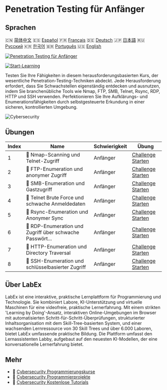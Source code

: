 # Penetration Testing für Anfänger

## Sprachen

🇨🇳 [简体中文](README_zh.md) 🇪🇸 [Español](README_es.md) 🇫🇷 [Français](README_fr.md) 🇩🇪 [Deutsch](README_de.md) 🇯🇵 [日本語](README_ja.md) 🇷🇺 [Русский](README_ru.md) 🇰🇷 [한국어](README_ko.md) 🇧🇷 [Português](README_pt.md) 🇺🇸 [English](README.md) 

[![Penetration Testing für Anfänger](https://cover-creator.labex.io/penetration-testing-for-beginners.png?lang=de)](https://labex.io/de/courses/penetration-testing-for-beginners)

[![Start-Learning](https://img.shields.io/badge/Start-Learning-whitesmoke?style=for-the-badge)](https://labex.io/de/courses/penetration-testing-for-beginners)

Testen Sie Ihre Fähigkeiten in diesem herausforderungsbasierten Kurs, der wesentliche Penetration-Testing-Techniken abdeckt. Jede Herausforderung erfordert, dass Sie Schwachstellen eigenständig entdecken und ausnutzen, indem Sie branchenübliche Tools wie Nmap, FTP, SMB, Telnet, Rsync, RDP, HTTP und SSH verwenden. Perfektionieren Sie Ihre Aufklärungs- und Enumerationsfähigkeiten durch selbstgesteuerte Erkundung in einer sicheren, kontrollierten Umgebung.

![Cybersecurity](https://img.shields.io/badge/Cybersecurity-whitesmoke?style=for-the-badge&logo=cybersecurity)


## Übungen

|   Index | Name                                                      | Schwierigkeit   | Übung                                                                                                                          |
|---------|-----------------------------------------------------------|-----------------|--------------------------------------------------------------------------------------------------------------------------------|
|       1 | 🎯  Nmap-Scanning und Telnet-Zugriff                      | Anfänger        | <a target='_blank' href='https://labex.io/de/labs/nmap-nmap-scanning-and-telnet-access-596683'>Challenge Starten</a>           |
|       2 | 🎯  FTP-Enumeration und anonymer Zugriff                  | Anfänger        | <a target='_blank' href='https://labex.io/de/labs/linux-ftp-enumeration-and-anonymous-access-596695'>Challenge Starten</a>     |
|       3 | 🎯  SMB-Enumeration und Gastzugriff                       | Anfänger        | <a target='_blank' href='https://labex.io/de/labs/linux-smb-enumeration-and-guest-access-596724'>Challenge Starten</a>         |
|       4 | 🎯  Telnet Brute Force und schwache Anmeldedaten          | Anfänger        | <a target='_blank' href='https://labex.io/de/labs/linux-telnet-brute-force-and-weak-credentials-596726'>Challenge Starten</a>  |
|       5 | 🎯  Rsync-Enumeration und Anonymer Sync                   | Anfänger        | <a target='_blank' href='https://labex.io/de/labs/linux-rsync-enumeration-and-anonymous-sync-596723'>Challenge Starten</a>     |
|       6 | 🎯  RDP-Enumeration und Zugriff über schwache Passwört... | Anfänger        | <a target='_blank' href='https://labex.io/de/labs/linux-rdp-enumeration-and-weak-password-access-596722'>Challenge Starten</a> |
|       7 | 🎯  HTTP-Enumeration und Directory Traversal              | Anfänger        | <a target='_blank' href='https://labex.io/de/labs/linux-http-enumeration-and-directory-traversal-596721'>Challenge Starten</a> |
|       8 | 🎯  SSH-Enumeration und schlüsselbasierter Zugriff        | Anfänger        | <a target='_blank' href='https://labex.io/de/labs/linux-ssh-enumeration-and-key-based-access-596725'>Challenge Starten</a>     |

## Über LabEx

LabEx ist eine interaktive, praktische Lernplattform für Programmierung und Technologie. Sie kombiniert Labore, KI-Unterstützung und virtuelle Maschinen für eine videofreie, praktische Lernerfahrung. Mit einem strikten 'Learning by Doing'-Ansatz, interaktiven Online-Umgebungen im Browser mit automatisierten Schritt-für-Schritt-Überprüfungen, strukturierter Inhaltsorganisation mit dem Skill-Tree-basierten System, und einer wachsenden Lernressource von 30 Skill Trees und über 6.000 Laboren, bietet LabEx umfassende praktische Bildung. Die Plattform umfasst den Lernassistenten Labby, aufgebaut auf den neuesten KI-Modellen, der eine konversationelle Lernerfahrung bietet.

## Mehr

- 🔗 [Cybersecurity Programmierungskurse](https://github.com/labex-labs/awesome-programming-courses)
- 🔗 [Cybersecurity Programmierprojekte](https://github.com/labex-labs/awesome-programming-projects)
- 🔗 [Cybersecurity Kostenlose Tutorials](https://github.com/labex-labs/cybersecurity-free-tutorials)

